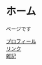 # ホーム
ページです

[プロフィール](https://raspy-windbird.github.io/comimome_web/contents/profile.html)  
[リンク](https://raspy-windbird.github.io/comimome_web/contents/link.html)  
[雑記](https://raspy-windbird.github.io/comimome_web/contents/notes.html)

